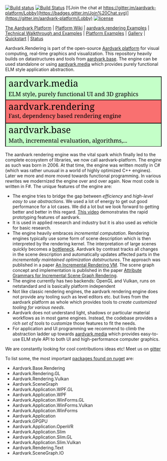 [![Build status](https://ci.appveyor.com/api/projects/status/oqg1tw2ax1jl8qjx/branch/master?svg=true)](https://ci.appveyor.com/project/haraldsteinlechner/aardvark-rendering/branch/master)
[![Build Status](https://api.travis-ci.org/aardvark-platform/aardvark.rendering.svg?branch=master)](https://travis-ci.org/aardvark-platform/aardvark.rendering)
[![Join the chat at https://gitter.im/aardvark-platform/Lobby](https://badges.gitter.im/Join%20Chat.svg)](https://gitter.im/aardvark-platform/Lobby)
[![license](https://img.shields.io/github/license/aardvark-platform/aardvark.rendering.svg)](https://github.com/aardvark-platform/aardvark.rendering/blob/master/LICENSE)

[The Aardvark Platform](https://aardvarkians.com/) |
[Platform Wiki](https://github.com/aardvarkplatform/aardvark.docs/wiki) | 
[aardvark.rendering Examples](%2Fsrc%2FExamples%20(netcore)) |
[Technical Walkthrough and Examples](https://github.com/aardvark-platform/walkthrough) |
[Platform Examples](https://github.com/aardvark-platform/aardvark.docs/wiki/Examples) |
[Gallery](https://github.com/aardvarkplatform/aardvark.docs/wiki/Gallery) | 
[Quickstart](https://github.com/aardvarkplatform/aardvark.docs/wiki/Quickstart-Windows) | 
[Status](https://github.com/aardvarkplatform/aardvark.docs/wiki/Status)

Aardvark.Rendering is part of the open-source [Aardvark platform](https://github.com/aardvark-platform/aardvark.docs/wiki) for visual computing, real-time graphics and visualization. This repository heavily builds on datastructures and tools from [aardvark.base](https://github.com/aardvark-platform/aardvark.rendering). The engine can be used standalone or using [aardvark.media](https://github.com/aardvark-platform/aardvark.media) which provides purely functional ELM style application abstraction.

![Alt text](./data/context.svg)


The aardvark rendering engine was the vital spark which finally led to the complete ecosystem of libraries, we now call aardvark-platform. The engine as such was born in 2006. At that time, the engine was written mostly in C# (which was rather unusual in a world of highly optimized C++ engines). Later we more and more moved  towards functional programming. In various rewrites we modernized the engine over and over again. Now most code is written in F#. The unique features of the engine are:
 - The engine tries to bridge the gap between *efficiency* and *high-level easy to use abstractions*. We used a lot of energy to get out good performance for a lot cases. We did a lot but we look forward to getting better and better in this regard. [This video](https://www.youtube.com/watch?v=QjVRJworUOw) demonstrates the rapid prototyping features of aardvark.
 - It is used in applied research and industry but it is also used as vehicle for basic research.
 - The engine heavily embraces *incremental computation*. Rendering engines typically use some form of scene description which is then interpreted by the rendering kernel. The interpretation of large scenes quickly becomes a [bottleneck](https://www.cg.tuwien.ac.at/courses/RendEng/2015/RendEng-2015-11-16-paper2.pdf). Aardvark by contrast tracks all changes in the scene description and automatically updates affected parts in the *incrementally maintained optimization datstructures*. The approach was published in a paper [An Incremental Rendering VM](https://www.vrvis.at/publications/pdfs/PB-VRVis-2015-015.pdf). The scene graph concept and implementation is published in the paper [Attribute Grammars for Incremental Scene Graph Rendering](https://www.vrvis.at/publications/pdfs/PB-VRVis-2019-004.pdf).
 - The engine currently has two backends: OpenGL and Vulkan, runs on netstandard and is basically platform independent
 - Not like classic rendering engines, the aardvark rendering engine does not provide any tooling such as level editors etc. but lives from the aardvark platform as whole which provides tools to *create customized tooling for various needs*. 
 - Aardvark does not understand light, shadows or particular material workflows as in most game engines. Instead, the codebase provides a *rich set of tools* to customize those features to fit the needs.
 - For application and UI programming we recommend to climb the abstraction ladder up towards [aardvark.media](https://github.com/aardvark-platform/aardvark.media) which provides easy-to-use ELM style API to both UI and high-performance computer graphics.
 
We are constantly looking for cool contributions ideas etc! Meet us on [gitter](https://gitter.im/aardvark-platform/Lobby)

To list some, the most important [packages found on nuget](https://www.nuget.org/packages?q=aardvark.Rendering.*) are:
- Aardvark.Base.Rendering	
- Aardvark.Rendering.GL	
- Aardvark.Rendering.Vulkan
- Aardvark.SceneGraph	
- Aardvark.Application.WPF.GL
- Aardvark.Application.WPF
- Aardvark.Application.WinForms.GL
- Aardvark.Application.WinForms.Vulkan
- Aardvark.Application.WinForms
- Aardvark.Application
- Aardvark.GPGPU
- Aardvark.Application.OpenVR
- Aardvark.Application.Slim
- Aardvark.Application.Slim.GL
- Aardvark.Application.Slim.Vulkan
- Aardvark.Rendering.Text		
- Aardvark.SceneGraph.IO	

